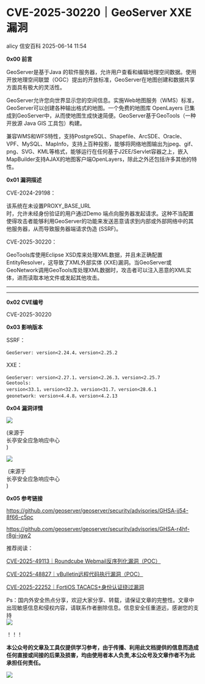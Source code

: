 #  CVE-2025-30220｜GeoServer XXE漏洞  
alicy  信安百科   2025-06-14 11:54  
  
**0x00 前言**  
  
  
GeoServer是基于Java 的软件服务器，允许用户查看和编辑地理空间数据。使用开放地理空间联盟（OGC）提出的开放标准，GeoServer在地图创建和数据共享方面具有极大的灵活性。  
  
  
GeoServer允许您向世界显示您的空间信息。实施Web地图服务（WMS）标准，GeoServer可以创建各种输出格式的地图。一个免费的地图库 OpenLayers 已集成到GeoServer中，从而使地图生成快速简便。GeoServer基于GeoTools（一种开放源 Java GIS 工具包）构建。  
  
  
兼容WMS和WFS特性，支持PostgreSQL、Shapefile、ArcSDE、Oracle、VPF、MySQL、MapInfo，支持上百种投影，能够将网络地图输出为jpeg、gif、png、SVG、KML等格式，能够运行在任何基于J2EE/Servlet容器之上，嵌入MapBuilder支持AJAX的地图客户端OpenLayers，除此之外还包括许多其他的特性。  
  
  
  
**0x01 漏洞描述**  
  
  
CVE-2024-29198：  
  
该系统在未设置PROXY_BASE_URL  
时，允许未经身份验证的用户通过Demo 端点向服务器发起请求。这种不当配置使得攻击者能够利用GeoServer的功能来发送恶意请求到内部或外部网络中的其他服务器，从而导致服务器端请求伪造 (SSRF)。  
  
  
CVE-2025-30220：  
  
GeoTools库使用Eclipse XSD库来处理XML数据，并且未正确配置EntityResolver，这导致了XML外部实体 (XXE)漏洞。当GeoServer或GeoNetwork调用GeoTools库处理XML数据时，攻击者可以注入恶意的XML实体，进而读取本地文件或发起其他攻击。  
  
****  
****  
**0x02 CVE编号**  
  
  
CVE-2025-30220  
  
  
  
**0x03 影响版本**  
  
  
SSRF：  
```
GeoServer: version<2.24.4，version<2.25.2
```  
  
XXE：  
```
GeoServer: version<2.27.1，version<2.26.3，version<2.25.7
Geotools:  
version<33.1，version<32.3，version<31.7，version<28.6.1
geonetwork: version<4.4.8，version<4.2.13
```  
  
  
  
**0x04 漏洞详情**  
  
  
![](https://mmbiz.qpic.cn/sz_mmbiz_png/Whm7t4Je6urricaVle8Cjm02TSnwMm4B2gaxuYV3W7icA33tdfWS9qk0a5EoamXOEusGlJiaMgu4FDN8FpLA2ksYA/640?wx_fmt=png&from=appmsg "")  
  
(来源于  
长亭安全应急响应中心  
)  
  
  
  
![](https://mmbiz.qpic.cn/sz_mmbiz_png/Whm7t4Je6urricaVle8Cjm02TSnwMm4B2oEqAbQgCecMTuPWuemPJgCkaAk12pLHVSLawEiakl4R4GcQU1Rva96Q/640?wx_fmt=png&from=appmsg "")  
  
 (来源于  
长亭安全应急响应中心  
)  
  
  
  
**0x05 参考链接**  
  
  
https://github.com/geoserver/geoserver/security/advisories/GHSA-jj54-8f66-c5pc  
  
  
https://github.com/geoserver/geoserver/security/advisories/GHSA-r4hf-r8gj-jgw2  
  
  
  
  
推荐阅读：  
  
  
[CVE-2025-49113｜Roundcube Webmail反序列化漏洞（POC）](https://mp.weixin.qq.com/s?__biz=Mzg2ODcxMjYzMA==&mid=2247485975&idx=1&sn=a3a96fcfeca034089636e9a89ae83d48&scene=21#wechat_redirect)  
  
  
  
[CVE-2025-48827｜vBulletin远程代码执行漏洞（POC）](https://mp.weixin.qq.com/s?__biz=Mzg2ODcxMjYzMA==&mid=2247485975&idx=2&sn=dbe57e94f20bc9b3f98b334b6267cffc&scene=21#wechat_redirect)  
  
  
  
[CVE-2025-22252｜FortiOS TACACS+身份认证绕过漏洞](https://mp.weixin.qq.com/s?__biz=Mzg2ODcxMjYzMA==&mid=2247485965&idx=1&sn=2c5e56f8ac01bcec1470c9404078f910&scene=21#wechat_redirect)  
  
  
  
  
  
Ps：国内外安全热点分享，欢迎大家分享、转载，请保证文章的完整性。文章中出现敏感信息和侵权内容，请联系作者删除信息。信息安全任重道远，感谢您的支持  
![](https://mmbiz.qpic.cn/mmbiz_png/Whm7t4Je6urTIficI8UhQibwpYWx4ic7Bk40AJlXrgx3icofWCbd5cbJFheld132R8exvlHnicn0AUjHLmVok4wV9qA/640?wx_fmt=png&wxfrom=5&wx_lazy=1&wx_co=1 "")  
  
！！！  
  
  
**本公众号的文章及工具仅提供学习参考，由于传播、利用此文档提供的信息而造成任何直接或间接的后果及损害，均由使用者本人负责,本公众号及文章作者不为此承担任何责任。**  
  
![](https://mmbiz.qpic.cn/mmbiz_png/Whm7t4Je6uqQ24S6worK6npevNP8p1uPc9jQeMAib2iaibBnibOzFaIbD0KlvsEtUAmL3xdbJJnWk74Y1KfBcIazzw/640?wx_fmt=png "")  
  
  

